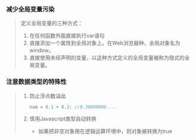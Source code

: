 ### 减少全局变量污染

> 定义全局变量的三种方式：
>
> 1. 在任何函数外面直接执行var语句
> 2. 直接添加一个属性到全局对象上。在Web浏览器种，全局对象名为window。
> 3. 直接使用未经声明的变量，以这种方式定义的全局变量被称为隐式的全局变量。

### 注意数据类型的特殊性

> 1. 防止浮点数溢出
>
>    ```javascript
>    num = 0.1 + 0.2; //0.30000000....
>    ```
>
> 2. 慎用Javascript类型自动转换
>
>    - 如果把非空对象用在逻辑运算环境中，则对象被转换为true
>
>    

